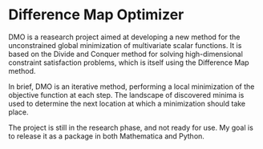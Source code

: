 Difference Map Optimizer
========================

DMO is a reasearch project aimed at developing a new method for the
unconstrained global minimization of multivariate scalar functions. It is based
on the Divide and Conquer method for solving high-dimensional constraint
satisfaction problems, which is itself using the Difference Map method.

In brief, DMO is an iterative method, performing a local minimization of the
objective function at each step. The landscape of discovered minima is used to
determine the next location at which a minimization should take place.

The project is still in the research phase, and not ready for use. My goal is
to release it as a package in both Mathematica and Python.

